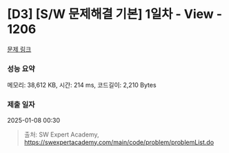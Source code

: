 # [D3] [S/W 문제해결 기본] 1일차 - View - 1206 

[문제 링크](https://swexpertacademy.com/main/code/problem/problemDetail.do?contestProbId=AV134DPqAA8CFAYh) 

### 성능 요약

메모리: 38,612 KB, 시간: 214 ms, 코드길이: 2,210 Bytes

### 제출 일자

2025-01-08 00:30



> 출처: SW Expert Academy, https://swexpertacademy.com/main/code/problem/problemList.do